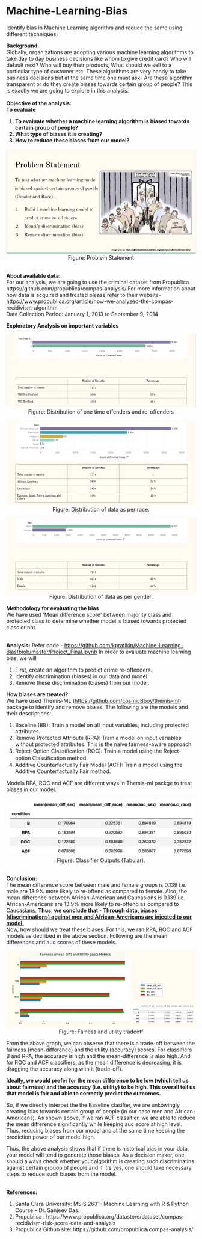 # Machine-Learning-Bias
Identify bias in Machine Learning algorithm and reduce the same using different techniques. 
 
<b>Background:</b><br> 
Globally, organizations are adopting various machine learning algorithms to take day to day business decisions like whom to give credit card? Who will default next? Who will buy their products, What should we sell to a particular type of customer etc. These algorithms are very handy to take business decisions but at the same time one must ask- Are these algorithm transparent or do they create biases towards certain group of people? This is exactly we are going to explore in this analysis.
<br><br>
<b>Objective of the analysis: 
<br>To evaluate <br>
1. To evaluate whether a machine learning algorithm is biased towards certain group of people?
2. What type of biases it is creating?
3. How to reduce these biases from our model?
 </b>
<p align="center"><img src="https://github.com/kpratikin/Machine-Learning-Bias/blob/master/Problem%20statement.PNG">
 <br>Figure: Problem Statement
 </p>
 <b><br>
About available data:</b><br>
For our analysis, we are going to use the criminal dataset from Propublica https://github.com/propublica/compas-analysis/.For more information about how data is acquired and treated please refer to their website- https://www.propublica.org/article/how-we-analyzed-the-compas-recidivism-algorithm
<br>Data Collection Period: January 1, 2013 to September 9, 2014

<b>Exploratory Analysis on important variables</b><br>
<p align="center"><img src="https://github.com/kpratikin/Machine-Learning-Bias/blob/master/Re-offenders.PNG">
 <br>Figure: Distribution of one time offenders and re-offenders
 </p>
 <p align="center"><img src="https://github.com/kpratikin/Machine-Learning-Bias/blob/master/Race.PNG">
 <br>Figure: Distribution of data as per race.
 </p>
 <p align="center"><img src="https://github.com/kpratikin/Machine-Learning-Bias/blob/master/Sex.PNG">
 <br>Figure: Distribution of data as per gender.
 </p>

<b>Methodology for evaluating the bias</b><br>
We have used 'Mean difference score' between majority class and protected class to determine whether model is biased towards protected class or not.

<br><b>Analysis:</b>
Refer code - https://github.com/kpratikin/Machine-Learning-Bias/blob/master/Project_Final.ipynb 
In order to evaluate machine learning bias, we will 
<ol><li>First, create an algorithm to predict crime re-offenders.
  <li> Identify discrimination (biases) in our data and model.
    <li> Remove these discrimination (biases) from our model.
      </ol>
  
 <b> How biases are treated? </b><br>
 We have used Themis-ML (https://github.com/cosmicBboy/themis-ml) package to identify and remove biases. The following are the models and their descriptions:
 <ol><li> Baseline (BB): Train a model on all input variables, including protected attributes.
 <li> Remove Protected Attribute (RPA): Train a model on input variables without protected attributes. This is the naive fairness-aware approach.
  <li> Reject-Option Classiﬁcation (ROC): Train a model using the Reject-option Classiﬁcation method.
   <li> Additive Counterfactually Fair Model (ACF): Train a model using the Additive Counterfactually Fair method.
</ol>
Models RPA, ROC and ACF are different ways in Themis-ml packge to treat biases in our model.
<p align="center"><img src="https://github.com/kpratikin/Machine-Learning-Bias/blob/master/Classifier%20outputs.PNG">
 <br>Figure: Classifier Outputs (Tabular).
 </p>

<br><b>Conclusion:</b><br>
The mean difference score between male and female groups is 0.139 i.e. male are 13.9% more likely to re-offend as compared to female. Also, the mean difference between African-American and Caucasians is 0.139 i.e. African-Americans are 13.9% more likely to re-offend as compared to Caucasians.
 <b>Thus, we conclude that - <u>Through data, biases (discriminations) against men and African-Americans are injected to our model.</u></b><br>
 Now, how should we treat these biases. For this, we ran RPA, ROC and ACF models as decribed in the above section. Following are the mean differences and auc scores of these models.
<p align="center"><img src="https://github.com/kpratikin/Machine-Learning-Bias/blob/master/Output.PNG">
 <br>Figure: Fainess and utility tradeoff
 </p>

From the above graph, we can observe that there is a trade-off between the fairness (mean-difference) and the utility (accuracy) scores.
For classifiers B and RPA, the accuracy is high and the mean-difference is also high.
And for ROC and ACF classifiers, as the mean difference is decreasing, it is dragging the accuracy along with it (trade-off).

<b>Ideally, we would prefer for the mean difference to be low (which tell us about fairness) and the accuracy (i.e. utility) to be high. This overall tell us that model is fair and able to correctly predict the outcomes.</b> 

So, if we directly interpet the the Baseline clasifier, we are unkowingly creating bias towards certain group of people (in our case men and African-Americans). As shown above, if we ran ACF classifier, we are able to reduce the mean difference significantly while keeping auc score at high level. Thus, reducing biases from our model and at the same time keeping the prediction power of our model high. 

Thus, the above analysis shows that if there is historical bias in your data,  your model will tend to generate those biases. As a decision maker, one should always check whether your algorithm is creating such discriminatins against certain grouop of people and if it's yes, one should take necessary steps to reduce such biases from the model.

<br><b>References:</b>
<ol><li>Santa Clara University: MSIS 2631- Machine Learning with R & Python Course – Dr. Sanjeev Das.
<li>Propublica : https://www.propublica.org/datastore/dataset/compas-recidivism-risk-score-data-and-analysis
<li> Propublica Github site: https://github.com/propublica/compas-analysis/
